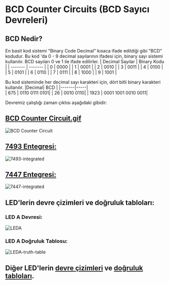# BCD Counter Circuits (BCD Sayıcı Devreleri)
## BCD Nedir?
En basit kod sistemi "Binary Code Decimal" kısaca ifade edildiği gibi "BCD" kodudur. Bu kod 'da 0 - 9 decimal sayılarının ifadesi için, binary sayı sistemi kullanılır. BCD sayıları 0 ve 1 ile ifade edilirler.
| Decimal Sayılar |   Binary Kodu   |
|  -------        |  -------  |
|       0         |       0000      |
|       1         |       0001      |
|       2         |       0010      |
|       3         |       0011      |
|       4         |       0100      |
|       5         |       0101      |
|       6         |       0110      |
|       7         |       0111      |
|       8         |       1000      |
|       9         |       1001      |

Bu kod sisteminde her decimal sayı karakteri için, dört bitli binary karakteri kullanılır.
|Decimal| BCD |
|-------|-----|          
| 675   | 0110 0111 0101|
| 26    | 0010 0110|
| 1923  | 0001 1001 0010 0011|

Devremiz çalıştığı zaman çıktısı aşağıdaki gibidir:
## [BCD Counter Circuit.gif](https://github.com/ardasdasdas/logisim/blob/master/BCD%20Counter%20Circuit.gif)
![BCD Counter Circuit](https://user-images.githubusercontent.com/53192718/77859613-0ca05280-7213-11ea-9646-1afc829c9d9a.gif)
## [7493 Entegresi:](https://github.com/ardasdasdas/logisim/blob/master/7493-integrated.jpg)
![7493-integrated](https://github.com/ardasdasdas/logisim/blob/master/7493-integrated.jpg)
## [7447 Entegresi:](https://github.com/ardasdasdas/logisim/blob/master/7447-integrated.jpg)
![7447-integrated](https://user-images.githubusercontent.com/53192718/77858560-014a2880-720d-11ea-92b9-7caf1bfac3f0.jpg)
## LED'lerin devre çizimleri ve doğruluk tabloları:
### LED A Devresi:
![LEDA](https://user-images.githubusercontent.com/53192718/77858667-79185300-720d-11ea-8b03-5581799446ae.jpg)
### LED A Doğruluk Tablosu:
![LEDA-truth-table](https://user-images.githubusercontent.com/53192718/77858672-88979c00-720d-11ea-826a-513970d13637.PNG)
## Diğer LED'lerin [devre çizimleri](https://github.com/ardasdasdas/logisim/tree/master/LED%20Circuits) ve [doğruluk tabloları](https://github.com/ardasdasdas/logisim/tree/master/Truth%20Tables).
